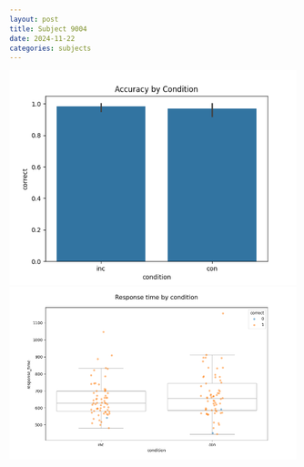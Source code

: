 ```yaml
---
layout: post
title: Subject 9004
date: 2024-11-22
categories: subjects
---
```


![](data/9004/run-25/9004_NF_acc.png)
![](data/9004/run-25/9004_NF_rt.png)
